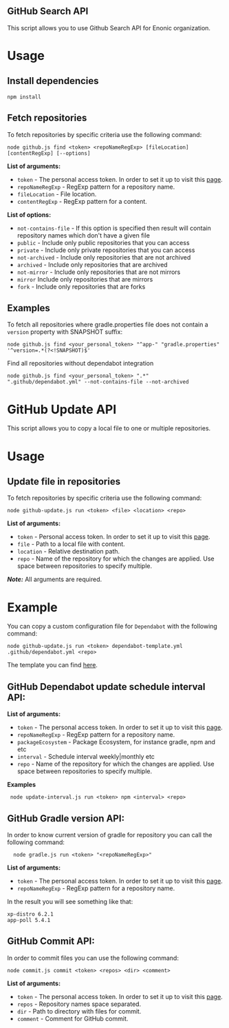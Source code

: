 ## GitHub Search API

This script allows you to use Github Search API for Enonic organization.

# Usage

## Install dependencies

    npm install

## Fetch repositories

To fetch repositories by specific criteria use the following command:

    node github.js find <token> <repoNameRegExp> [fileLocation] [contentRegExp] [--options]

**List of arguments:**

- `token` - The personal access token. In order to set it up to visit this [page](https://github.com/settings/tokens).
- `repoNameRegExp` - RegExp pattern for a repository name.
- `fileLocation` - File location.
- `contentRegExp` - RegExp pattern for a content.

**List of options:**

- `not-contains-file` - If this option is specified then result will contain repository names which don't have a given file
- `public` - Include only public repositories that you can access
- `private` - Include only private repositories that you can access
- `not-archived` - Include only repositories that are not archived
- `archived` - Include only repositories that are archived
- `not-mirror` - Include only repositories that are not mirrors
- `mirror` Include only repositories that are mirrors
- `fork` - Include only repositories that are forks

## Examples

To fetch all repositories where gradle.properties file does not contain a `version` property with SNAPSHOT suffix:

```
node github.js find <your_personal_token> "^app-" "gradle.properties" '^version=.*(?<!SNAPSHOT)$'
```

Find all repositories without dependabot integration

```
node github.js find <your_personal_token> ".*" ".github/dependabot.yml" --not-contains-file --not-archived
```

# GitHub Update API

This script allows you to copy a local file to one or multiple repositories.

# Usage

## Update file in repositories

To fetch repositories by specific criteria use the following command:

    node github-update.js run <token> <file> <location> <repo>

**List of arguments:**

- `token` - Personal access token. In order to set it up to visit this [page](https://github.com/settings/tokens).
- `file` -  Path to a local file with content.
- `location` - Relative destination path.
- `repo` -  Name of the repository for which the changes are applied. Use space between repositories to specify multiple.

**_Note:_** All arguments are required.


# Example

You can copy a custom configuration file for `Dependabot` with the following command:

    node github-update.js run <token> dependabot-template.yml .github/dependabot.yml <repo>

The template you can find [here](https://github.com/enonic/release-tools/blob/master/scripts/dependabot/dependabot-template.yml).


## GitHub Dependabot update schedule interval API:

**List of arguments:**

- `token` - The personal access token. In order to set it up to visit this [page](https://github.com/settings/tokens).
- `repoNameRegExp` - RegExp pattern for a repository name.
- `packageEcosystem` - Package Ecosystem, for instance gradle, npm and etc
- `interval` - Schedule interval weekly|monthly etc
- `repo` -  Name of the repository for which the changes are applied. Use space between repositories to specify multiple.

**Examples**

```
 node update-interval.js run <token> npm <interval> <repo>
```


## GitHub Gradle version API:

In order to know current version of gradle for repository you can call the following command:

```
  node gradle.js run <token> "<repoNameRegExp>"

```

**List of arguments:**

- `token` - The personal access token. In order to set it up to visit this [page](https://github.com/settings/tokens).
- `repoNameRegExp` - RegExp pattern for a repository name.

In the result you will see something like that:

```
xp-distro 6.2.1
app-poll 5.4.1
```

## GitHub Commit API:

In order to commit files you can use the following command:

```
node commit.js commit <token> <repos> <dir> <comment>
```
**List of arguments:**

- `token` - The personal access token. In order to set it up to visit this [page](https://github.com/settings/tokens).
- `repos` - Repository names space separated.
- `dir` - Path to directory with files for commit.
- `comment` - Comment for GitHub commit.
